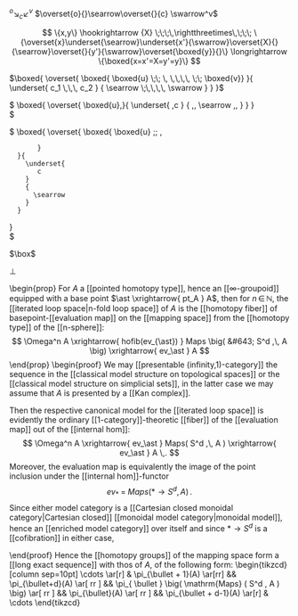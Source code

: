 ${}^o\searrow_c \swarrow^v$
$\overset{o}{}\searrow\overset{}{c} \swarrow^v$

 $$
    \{x,y\} \hookrightarrow  {X} 
    \;\;\;\,\rightthreetimes\,\;\;\;
     \{\overset{x}\underset{\searrow}\underset{x'}{\swarrow}\overset{X}{}{\searrow}\overset{}{y'}{\swarrow}\overset{\boxed{y}}{}\} 
    \longrightarrow  \{\boxed{x=x'=X=y'=y}\}
   $$


$\boxed{ \overset{ \boxed{ \boxed{u} \;\; \, \,\,\,\, \;\; \boxed{v}} }{ \underset{ c_1 \,\,\, c_2 } { \searrow \;\,\,\,\, \swarrow } } }$

$
  \boxed{
    \overset{
              \boxed{u}\,}{
        \underset{
           \,c
        }
        {
         \,\, \searrow \,\, 
        }
      }
  }  
$


$  \boxed{
    \overset{
      \boxed{
        \boxed{u}
        \;\;
        \,
        
           }
      }{
        \underset{
           c
        }
        {
          \searrow 
        }
      }
  }  
$

$\box$


$\perp$

\begin{prop}
 For $A$ a [[pointed homotopy type]], hence an [[∞-groupoid]] equipped with a base point $\ast \xrightarrow{ pt_A } A$,
then for $n \,\in\, \mathbb{N}$, the [[iterated loop space|n-fold loop space]] of $A$ is the [[homotopy fiber]] of basepoint-[[evaluation map]] on the [[mapping space]] from the [[homotopy type]] of the [[n-sphere]]:
$$
  \Omega^n A
  \xrightarrow{ hofib(ev_{\ast}) }
  Maps
  \big( 
    &#643; S^d 
    ,\,
    A
  \big)
  \xrightarrow{ ev_\ast }
  A
$$
\end{prop}
\begin{proof}
  We may [[presentable (infinity,1)-category]] the sequence in the [[classical model structure on topological spaces]] or the [[classical model structure on simplicial sets]], in the latter case we may assume that $A$  is presented by a [[Kan complex]].

Then the respective canonical model for the [[iterated loop space]] is evidently the ordinary [[1-category]]-theoretic [[fiber]] of the [[evaluation map]] out of the [[internal hom]]:
$$
  \Omega^n A
  \xrightarrow{ ev_\ast }
  Maps( S^d ,\, A )
  \xrightarrow{ ev_\ast }
  A
  \,.
$$
Moreover, the evaluation map is equivalently the image of the point inclusion under the [[internal hom]]-functor
$$
  ev_\ast 
  \;=\;
  Maps( \ast \to S^d ,\, A )
  \,.
$$
Since either model category is a [[Cartesian closed monoidal category|Cartesian closed]] [[monoidal model category|monoidal model]], hence an [[enriched model category]] over itself
and since $\ast \to S^d$ is a [[cofibration]] in either case, 


\end{proof}
Hence the [[homotopy groups]] of the mapping space form a [[long exact sequence]] with thos of $A$, of the following form:
\begin{tikzcd}[column sep=10pt]
    \cdots
    \ar[r]
    &
    \pi_{\bullet + 1}(A)
    \ar[rr]
    &&
    \pi_{\bullet+d}(A)
    \ar[
      rr
    ]
    &&
    \pi_{ \bullet }
    \big(
      \mathrm{Maps}
      ( 
        S^d 
        \,
         A 
      )
    \big)
    \ar[
      rr
    ]
    &&
    \pi_{\bullet}(A)
    \ar[
      rr
    ]
    &&
    \pi_{\bullet + d-1}(A)
    \ar[r]
    &
    \cdots
\end{tikzcd}


